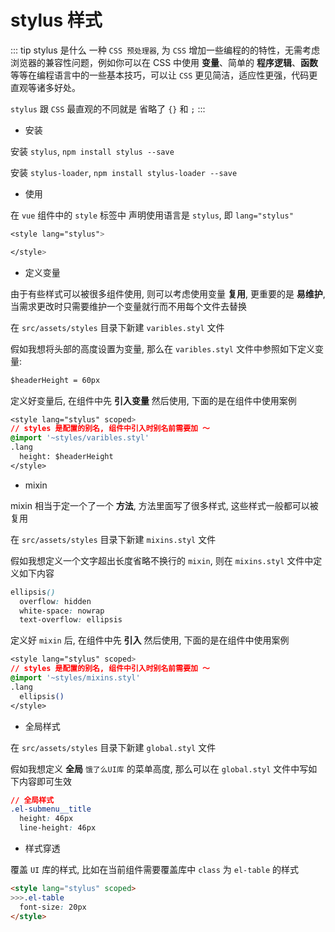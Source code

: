 # stylus 样式

::: tip stylus 是什么
一种 `CSS 预处理器`, 为 `CSS` 增加一些编程的的特性，无需考虑浏览器的兼容性问题，例如你可以在 CSS 中使用 **变量**、简单的 **程序逻辑**、**函数** 等等在编程语言中的一些基本技巧，可以让 `CSS` 更见简洁，适应性更强，代码更直观等诸多好处。

`stylus` 跟 `CSS` 最直观的不同就是 省略了 `{}` 和 `;`
:::

- 安装

安装 `stylus`, `npm install stylus --save`

安装 `stylus-loader`, `npm install stylus-loader --save`

- 使用

在 `vue` 组件中的 `style` 标签中 声明使用语言是 `stylus`, 即 `lang="stylus"`

```css
<style lang="stylus">

</style>
```

- 定义变量

由于有些样式可以被很多组件使用, 则可以考虑使用变量 **复用**, 更重要的是 **易维护**, 当需求更改时只需要维护一个变量就行而不用每个文件去替换

在 `src/assets/styles` 目录下新建 `varibles.styl` 文件

假如我想将头部的高度设置为变量, 那么在 `varibles.styl` 文件中参照如下定义变量:

```css
$headerHeight = 60px
```

定义好变量后, 在组件中先 **引入变量** 然后使用, 下面的是在组件中使用案例

```css {3,5}
<style lang="stylus" scoped>
// styles 是配置的别名, 组件中引入时别名前需要加 ～
@import '~styles/varibles.styl'
.lang
  height: $headerHeight
</style>
```

- mixin

mixin 相当于定一个了一个 **方法**, 方法里面写了很多样式, 这些样式一般都可以被复用

在 `src/assets/styles` 目录下新建 `mixins.styl` 文件

假如我想定义一个文字超出长度省略不换行的 `mixin`, 则在 `mixins.styl` 文件中定义如下内容

```css
ellipsis()
  overflow: hidden
  white-space: nowrap
  text-overflow: ellipsis
```

定义好 `mixin` 后, 在组件中先 **引入** 然后使用, 下面的是在组件中使用案例

```css {3,5}
<style lang="stylus" scoped>
// styles 是配置的别名, 组件中引入时别名前需要加 ～
@import '~styles/mixins.styl'
.lang
  ellipsis()
</style>
```

- 全局样式

在 `src/assets/styles` 目录下新建 `global.styl` 文件

假如我想定义 **全局** `饿了么UI库` 的菜单高度, 那么可以在 `global.styl` 文件中写如下内容即可生效

```css
// 全局样式
.el-submenu__title
  height: 46px
  line-height: 46px
```

- 样式穿透

覆盖 `UI` 库的样式, 比如在当前组件需要覆盖库中 `class` 为 `el-table` 的样式

```html {2}
<style lang="stylus" scoped>
>>>.el-table
  font-size: 20px
</style>
```